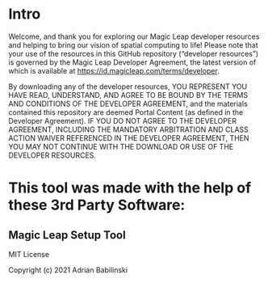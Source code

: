 # Intro

Welcome, and thank you for exploring our Magic Leap developer resources and helping to bring our vision of spatial computing to life! Please note that your use of the resources in this GitHub repository (“developer resources”) is governed by the Magic Leap Developer Agreement, the latest version of which is available at https://id.magicleap.com/terms/developer.

By downloading any of the developer resources, YOU REPRESENT YOU HAVE READ, UNDERSTAND, AND AGREE TO BE BOUND BY THE TERMS AND CONDITIONS OF THE DEVELOPER AGREEMENT, and the materials contained this repository are deemed Portal Content (as defined in the Developer Agreement). IF YOU DO NOT AGREE TO THE DEVELOPER AGREEMENT, INCLUDING THE MANDATORY ARBITRATION AND CLASS ACTION WAIVER REFERENCED IN THE DEVELOPER AGREEMENT, THEN YOU MAY NOT CONTINUE WITH THE DOWNLOAD OR USE OF THE DEVELOPER RESOURCES.

# This tool was made with the help of these 3rd Party Software:

## Magic Leap Setup Tool

MIT License

Copyright (c) 2021 Adrian Babilinski

